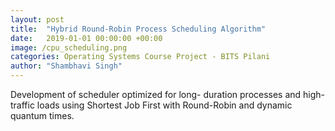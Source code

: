 ```yaml
---
layout: post
title:  "Hybrid Round-Robin Process Scheduling Algorithm"
date:   2019-01-01 00:00:00 +00:00
image: /cpu_scheduling.png
categories: Operating Systems Course Project - BITS Pilani
author: "Shambhavi Singh"
---
```

Development of scheduler optimized for long-
duration processes and high-traffic loads using Shortest Job First with Round-Robin and dynamic quantum times.